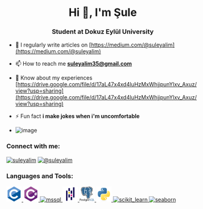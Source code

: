 <h1 align="center">Hi 👋, I'm Şule</h1>
<h3 align="center">Student at Dokuz Eylül University</h3>

- 📝 I regularly write articles on [https://medium.com/@suleyalim](https://medium.com/@suleyalim)

- 📫 How to reach me **suleyalim35@gmail.com**

- 📄 Know about my experiences [https://drive.google.com/file/d/17aL47x4xd4luHzMxWhjjpunYlxv_Axuz/view?usp=sharing](https://drive.google.com/file/d/17aL47x4xd4luHzMxWhjjpunYlxv_Axuz/view?usp=sharing)

- ⚡ Fun fact **i make jokes when i'm uncomfortable**
- ![image](https://github.com/Suleyalim/Suleyalim/assets/66830557/795d11e0-37d6-49a1-a934-99036275133d)


<h3 align="left">Connect with me:</h3>
<p align="left">
<a href="https://linkedin.com/in/suleyalim" target="blank"><img align="center" src="https://raw.githubusercontent.com/rahuldkjain/github-profile-readme-generator/master/src/images/icons/Social/linked-in-alt.svg" alt="suleyalim" height="30" width="40" /></a>
<a href="https://medium.com/@suleyalim" target="blank"><img align="center" src="https://raw.githubusercontent.com/rahuldkjain/github-profile-readme-generator/master/src/images/icons/Social/medium.svg" alt="@suleyalim" height="30" width="40" /></a>
</p>

<h3 align="left">Languages and Tools:</h3>
<p align="left"> <a href="https://www.cprogramming.com/" target="_blank" rel="noreferrer"> <img src="https://raw.githubusercontent.com/devicons/devicon/master/icons/c/c-original.svg" alt="c" width="40" height="40"/> </a> <a href="https://www.w3schools.com/cs/" target="_blank" rel="noreferrer"> <img src="https://raw.githubusercontent.com/devicons/devicon/master/icons/csharp/csharp-original.svg" alt="csharp" width="40" height="40"/> </a> <a href="https://www.microsoft.com/en-us/sql-server" target="_blank" rel="noreferrer"> <img src="https://www.svgrepo.com/show/303229/microsoft-sql-server-logo.svg" alt="mssql" width="40" height="40"/> </a> <a href="https://pandas.pydata.org/" target="_blank" rel="noreferrer"> <img src="https://raw.githubusercontent.com/devicons/devicon/2ae2a900d2f041da66e950e4d48052658d850630/icons/pandas/pandas-original.svg" alt="pandas" width="40" height="40"/> </a> <a href="https://www.postgresql.org" target="_blank" rel="noreferrer"> <img src="https://raw.githubusercontent.com/devicons/devicon/master/icons/postgresql/postgresql-original-wordmark.svg" alt="postgresql" width="40" height="40"/> </a> <a href="https://www.python.org" target="_blank" rel="noreferrer"> <img src="https://raw.githubusercontent.com/devicons/devicon/master/icons/python/python-original.svg" alt="python" width="40" height="40"/> </a> <a href="https://scikit-learn.org/" target="_blank" rel="noreferrer"> <img src="https://upload.wikimedia.org/wikipedia/commons/0/05/Scikit_learn_logo_small.svg" alt="scikit_learn" width="40" height="40"/> </a> <a href="https://seaborn.pydata.org/" target="_blank" rel="noreferrer"> <img src="https://seaborn.pydata.org/_images/logo-mark-lightbg.svg" alt="seaborn" width="40" height="40"/> </a> </p>
